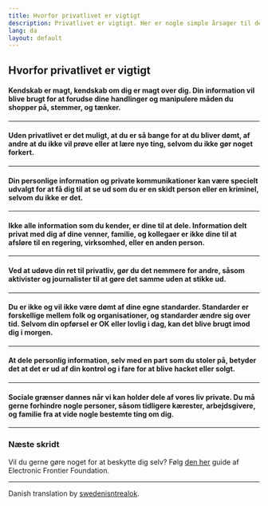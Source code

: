 ```yaml
---
title: Hvorfor privatlivet er vigtigt
description: Privatlivet er vigtigt. Her er nogle simple årsager til det.
lang: da
layout: default
---
```


## Hvorfor privatlivet er vigtigt

#### Kendskab er magt, kendskab om dig er magt over dig. Din information vil blive brugt for at forudse dine handlinger og manipulere måden du shopper på, stemmer, og tænker.

---
#### Uden privatlivet er det muligt, at du er så bange for at du bliver dømt, af andre at du ikke vil prøve eller at lære nye ting, selvom du ikke gør noget forkert.

---
#### Din personlige information og private kommunikationer kan være specielt udvalgt for at få dig til at se ud som du er en skidt person eller en kriminel, selvom du ikke er det.

---
#### Ikke alle information som du kender, er dine til at dele. Information delt privat med dig af dine venner, familie, og kollegaer er ikke dine til at afsløre til en regering, virksomhed, eller en anden person.

---
#### Ved at udøve din ret til privatliv, gør du det nemmere for andre, såsom aktivister og journalister til at gøre det samme uden at stikke ud.

---
#### Du er ikke og vil ikke være dømt af dine egne standarder. Standarder er forskellige mellem folk og organisationer, og standarder ændre sig over tid. Selvom din opførsel er OK eller lovlig i dag, kan det blive brugt imod dig i morgen.

---
#### At dele personlig information, selv med en part som du stoler på, betyder det at det er ud af din kontrol og i fare for at blive hacket eller solgt.

---
#### Sociale grænser dannes når vi kan holder dele af vores liv private. Du må gerne forhindre nogle personer, såsom tidligere kærester, arbejdsgivere, og familie fra at vide nogle bestemte ting om dig.

-----

### Næste skridt
Vil du gerne gøre noget for at beskytte dig selv? Følg [den her](https://ssd.eff.org) guide af Electronic Frontier Foundation.

-----
Danish translation by [swedenisntrealok](https://www.reddit.com/r/translator/comments/752qcf/english_any_translating_whyprivacymattersorg_a/do33mt9/).

